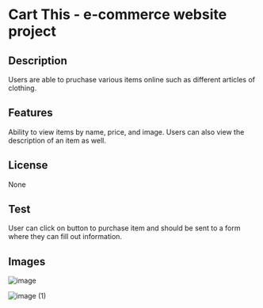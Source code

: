 # Cart This - e-commerce website project

## Description 
Users are able to pruchase various items online such as different articles of clothing.

## Features 
Ability to view items by name, price, and image. Users can also view the description of an item as well.

## License
None

## Test
User can click on button to purchase item and should be sent to a form where they can fill out information.

## Images 
![image](https://user-images.githubusercontent.com/98942793/178116250-9fa3c8b5-54d3-403d-a7ba-0a419f7596b7.png)

![image (1)](https://user-images.githubusercontent.com/98942793/178116280-df3bc985-e5f7-48c0-89d8-9e86d174cd88.png)
